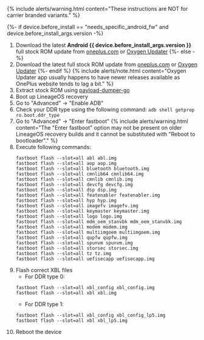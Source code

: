 {% include alerts/warning.html content="These instructions are NOT for carrier branded variants." %}

{%- if device.before_install == "needs_specific_android_fw" and device.before_install_args.version -%}
1. Download the latest **Android {{ device.before_install_args.version }}** full stock ROM update from [oneplus.com](https://oneplus.com/support/softwareupgrade) or [Oxygen Updater](https://play.google.com/store/apps/details?id=com.arjanvlek.oxygenupdater)
{%- else -%}
1. Download the latest full stock ROM update from [oneplus.com](https://oneplus.com/support/softwareupgrade) or [Oxygen Updater](https://play.google.com/store/apps/details?id=com.arjanvlek.oxygenupdater)
{%- endif %}
   {% include alerts/note.html content="Oxygen Updater app usually happens to have newer releases available as OnePlus website tends to lag a bit." %}
2. Extract stock ROM using [payload-dumper-go](https://github.com/ssut/payload-dumper-go)
3. Boot up LineageOS recovery
4. Go to "Advanced" -> "Enable ADB"
5. Check your DDR type using the following command: `adb shell getprop ro.boot.ddr_type`
6. Go to "Advanced" -> "Enter fastboot"
   {% include alerts/warning.html content="The \"Enter fastboot\" option may not be present on older LineageOS recovery builds and it cannot be substituted with \"Reboot to bootloader\"." %}
7. Execute following commands:
   ```
   fastboot flash --slot=all abl abl.img
   fastboot flash --slot=all aop aop.img
   fastboot flash --slot=all bluetooth bluetooth.img
   fastboot flash --slot=all cmnlib64 cmnlib64.img
   fastboot flash --slot=all cmnlib cmnlib.img
   fastboot flash --slot=all devcfg devcfg.img
   fastboot flash --slot=all dsp dsp.img
   fastboot flash --slot=all featenabler featenabler.img
   fastboot flash --slot=all hyp hyp.img
   fastboot flash --slot=all imagefv imagefv.img
   fastboot flash --slot=all keymaster keymaster.img
   fastboot flash --slot=all logo logo.img
   fastboot flash --slot=all mdm_oem_stanvbk mdm_oem_stanvbk.img
   fastboot flash --slot=all modem modem.img
   fastboot flash --slot=all multiimgoem multiimgoem.img
   fastboot flash --slot=all qupfw qupfw.img
   fastboot flash --slot=all spunvm spunvm.img
   fastboot flash --slot=all storsec storsec.img
   fastboot flash --slot=all tz tz.img
   fastboot flash --slot=all uefisecapp uefisecapp.img
   ```
8. Flash correct XBL files
   * For DDR type 0:
   ```
   fastboot flash --slot=all xbl_config xbl_config.img
   fastboot flash --slot=all xbl xbl.img
   ```
   * For DDR type 1:
   ```
   fastboot flash --slot=all xbl_config xbl_config_lp5.img
   fastboot flash --slot=all xbl xbl_lp5.img
   ```
9. Reboot the device
